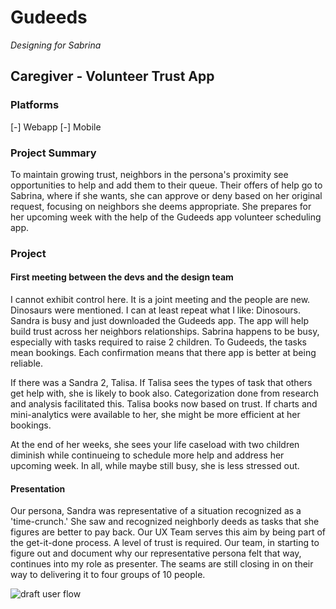 # Gudeeds

_Designing for Sabrina_

## Caregiver - Volunteer Trust App

### Platforms
[-] Webapp
[-] Mobile

### Project Summary

To maintain growing trust,  neighbors in the persona's proximity see opportunities to help and add them to their queue.  Their offers of help go to Sabrina, where if she wants, she can approve or deny based on her original request, focusing on neighbors she deems appropriate.  She prepares for her upcoming week with the help of the Gudeeds app volunteer scheduling app.

### Project

#### First meeting between the devs and the design team

I cannot exhibit control here.  It is a joint meeting and the people are new.  Dinosaurs were mentioned.  I can at least repeat what I like: Dinosours.  Sandra is busy and just downloaded the Gudeeds app.  The app will help build trust across her neighbors relationships.  Sabrina happens to be busy, especially with tasks required to raise 2 children.  To Gudeeds, the tasks mean bookings. Each confirmation means that there app is better at being reliable.  

If there was a Sandra 2, Talisa.  If Talisa sees the types of task that others get help with, she is likely to book also.  Categorization done from research and analysis facilitated this.  Talisa books now based on trust.  If charts and mini-analytics were available to her, she might be more efficient at her bookings. 

At the end of her weeks, she sees your life caseload with two children diminish while continueing to schedule more help and address her upcoming week.  In all, while maybe still busy, she is less stressed out.

#### Presentation

Our persona, Sandra was representative of a situation recognized as a 'time-crunch.' She saw and recognized neighborly deeds as tasks that she figures are better to pay back.  Our UX Team serves this aim by being part of the get-it-done process.  A level of trust is required. Our team, in starting to figure out and document why our representative persona felt that way, continues into my role as presenter.  The seams are still closing in on their way to delivering it to four groups of 10 people.

![draft user flow](https://cdn.jsdelivr.net/gh/renepacchaux/gudeeds-responsive-mobile-app@assets/figure1.svg)

